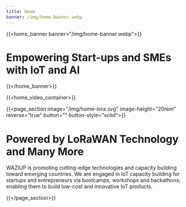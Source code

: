 ```yaml
---
title: Home
banner: /img/home-banner.webp
---
```


{{<home_banner banner="/img/home-banner.webp">}}
# Empowering Start-ups and SMEs with IoT and AI
{{</home_banner>}}

{{<home_video_container>}}


<!-- {{<floating_image image="/img/home-lora.svg"  width="60%">}} -->

{{<page_section image="/img/home-lora.svg" image-height="20rem" reverse="true"  button="" button-style="solid">}}

# Powered by LoRaWAN Technology and Many More

WAZIUP is promoting cutting-edge technologies and capacity building toward emerging countries. We are engaged in IoT capacity building for startups and entrepreneurs via bootcamps, workshops and hackathons; enabling them to build low-cost and innovative IoT products. 

{{</page_section>}}


